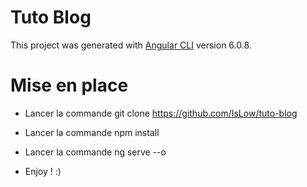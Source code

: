 # Tuto Blog

This project was generated with [Angular CLI](https://github.com/angular/angular-cli) version 6.0.8.

# Mise en place
* Lancer la commande git clone https://github.com/IsLow/tuto-blog

* Lancer la commande npm install

* Lancer la commande ng serve --o

* Enjoy ! :)
